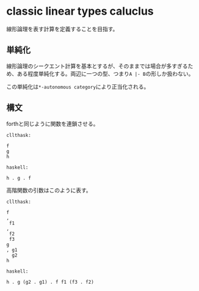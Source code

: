 # classic linear types caluclus

線形論理を表す計算を定義することを目指す。

## 単純化

線形論理のシークエント計算を基本とするが、そのままでは場合が多すぎるため、ある程度単純化する。両辺に一つの型、つまり`A |- B`の形しか扱わない。

この単純化は`*-autonomous category`により正当化される。

## 構文

forthと同じように関数を連鎖させる。

```
cllthask:

f
g
h

haskell:

h . g . f
```

高階関数の引数はこのように表す。

```
cllthask:

f
,
 f1
,
 f2
 f3
g
, g1
  g2
h

haskell:

h . g (g2 . g1) . f f1 (f3 . f2)
```
